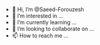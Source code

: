 - 👋 Hi, I’m @Saeed-Forouzesh
- 👀 I’m interested in ...
- 🌱 I’m currently learning ...
- 💞️ I’m looking to collaborate on ...
- 📫 How to reach me ...
 
 
<!---
Saeed-Forouzesh/Saeed-Forouzesh is a ✨ special ✨ repository because its `README.md` (this file) appears on your GitHub profile.
You can click the Preview link to take a look at your changes.
--->
